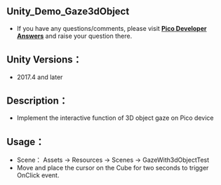 
## Unity_Demo_Gaze3dObject

- If you have any questions/comments, please visit [**Pico Developer Answers**](https://devanswers.pico-interactive.com/) and raise your question there.

## Unity Versions：
- 2017.4 and later

## Description：

- Implement the interactive function of 3D object gaze on Pico device

## Usage：
- Scene： Assets -> Resources -> Scenes -> GazeWith3dObjectTest
- Move and place the cursor on the Cube for two seconds to trigger OnClick event.

